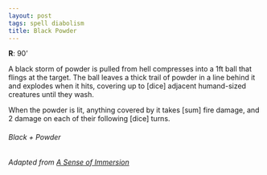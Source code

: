 ```yaml
---
layout: post
tags: spell diabolism
title: Black Powder
---
```


**R**: 90’   

A black storm of powder is pulled from hell compresses into a 1ft ball that flings at the target. The ball leaves a thick trail of powder in a line behind it and explodes when it hits, covering up to [dice] adjacent humand-sized creatures until they wash.

When the powder is lit, anything covered by it takes [sum] fire damage, and 2 damage on each of their following [dice] turns.

###### Black + Powder
###### Adapted from [A Sense of Immersion]([https://crateredland.blogspot.com/2019/01/the-cleric.html](https://asenseofimmersion.wordpress.com/2022/09/06/those-who-pulled-the-trigger-were-not-holding-the-gun-glog-wizard/))
